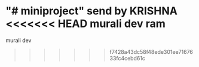 
"# miniproject" 
send by  KRISHNA
<<<<<<< HEAD
murali dev
ram
=======
murali dev
>>>>>>> f7428a43dc58f48ede301ee7167633fc4cebd61c

